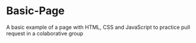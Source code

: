 # Basic-Page
A basic example of a page with HTML, CSS  and JavaScript to practice pull request in a colaborative group
